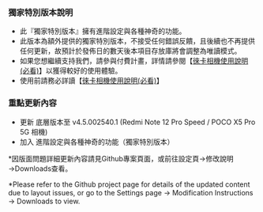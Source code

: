 ### 獨家特別版本說明
- 此『獨家特別版本』擁有進階設定與各種神奇的功能。
- 此版本為額外提供的獨家特別版本，不接受任何錯誤反饋，且後續也不再提供任何更新，故預計於發佈日的數天後本項目存放庫將會調整為唯讀模式。
- 如果您想繼續支持我們，請參與付費計畫，詳情請參閱【[徠卡相機使用說明(必看)](https://github.com/a406010503/Miui_Camera/blob/main/Leica.md)】以獲得較好的使用體驗。
- 使用前請務必詳讀【[徠卡相機使用說明(必看)](https://github.com/a406010503/Miui_Camera/blob/main/Leica.md)】

### 重點更新內容
- 更新 底層版本至 v4.5.002540.1 (Redmi Note 12 Pro Speed / POCO X5 Pro 5G 相機)
- 加入 進階設定與各種神奇的功能（獨家特別版本）

*因版面問題詳細更新內容請見Github專案頁面，或前往設定頁→修改說明→Downloads查看。

*Please refer to the Github project page for details of the updated content due to layout issues, or go to the Settings page → Modification Instructions → Downloads to view.
